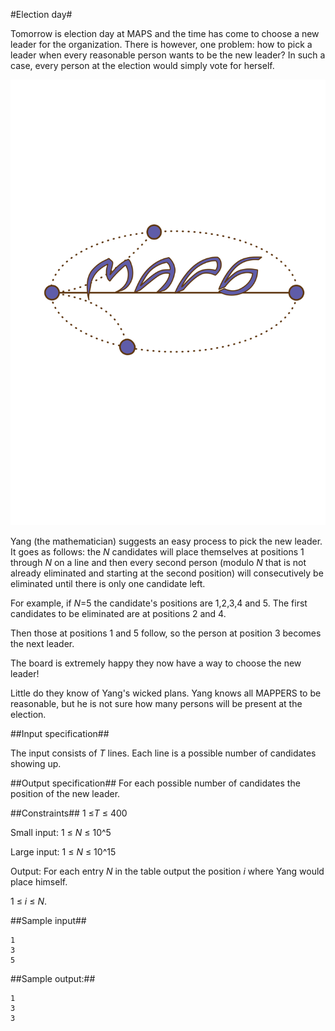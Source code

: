 #Election day#

Tomorrow is election day at MAPS and the time has come to choose a new leader for the organization.
There is however, one problem: how to pick a leader when every reasonable person wants to be the new leader?
In such a case, every person at the election would simply vote for herself.

![](../images/maps.svg)

Yang (the mathematician) suggests an easy process to pick the new leader.
It goes as follows:
the _N_ candidates will place themselves at positions 1 through _N_ on a line
and then every second person (modulo _N_ that is not already eliminated and starting at the second position)
will consecutively be eliminated until there is only one candidate left.


For example, if _N_=5 the candidate's positions are 1,2,3,4 and 5.
The first candidates to be eliminated are at positions
2 and 4.

Then those at positions
1 and 5
follow, so the person at position 3 becomes the next leader.

The board is extremely happy they now have a way to choose the new leader!

Little do they know of Yang's wicked plans.
Yang knows all MAPPERS to be reasonable, but he is not sure how many persons will be present at the election.

##Input specification##

The input consists of _T_ lines.
Each line is a possible number of candidates showing up.

##Output specification##
For each possible number of candidates the position of the new leader.


##Constraints##
1 &le;_T_ &le; 400

Small input:
1 &le; _N_ &le; 10^5

Large input:
1 &le; _N_ &le; 10^15


Output:
For each entry _N_ in the table output the position _i_ where Yang would place himself.

1 &le; _i_ &le; _N_.


##Sample input##
```
1
3
5
```
##Sample output:##
```
1
3
3
``` 
